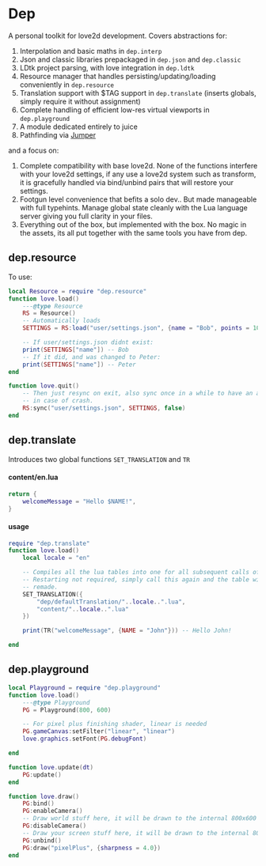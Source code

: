 # Dep

A personal toolkit for love2d development.
Covers abstractions for:

1) Interpolation and basic maths in `dep.interp`
2) Json and classic libraries prepackaged in `dep.json` and `dep.classic`
3) LDtk project parsing, with love integration in `dep.ldtk`
4) Resource manager that handles persisting/updating/loading conveniently in `dep.resource`
5) Translation support with $TAG support in `dep.translate` (inserts globals, simply require it without assignment)
6) Complete handling of efficient low-res virtual viewports in `dep.playground`
7) A module dedicated entirely to juice
8) Pathfinding via [Jumper](https://github.com/Yonaba/Jumper)

and a focus on:

1) Complete compatibility with base love2d. None of the functions interfere with your love2d settings,
if any use a love2d system such as transform, it is gracefully handled via bind/unbind pairs that will
restore your settings.
2) Footgun level convenience that befits a solo dev.. But made manageable with full typehints. Manage global state
cleanly with the Lua language server giving you full clarity in your files.
3) Everything out of the box, but implemented with the box. No magic in the assets, its all put together with the same
tools you have from dep.

## dep.resource

To use:

```lua
local Resource = require "dep.resource"
function love.load()
    ---@type Resource
    RS = Resource()
    -- Automatically loads
    SETTINGS = RS:load("user/settings.json", {name = "Bob", points = 10.0}, false)

    -- If user/settings.json didnt exist:
    print(SETTINGS["name"]) -- Bob
    -- If it did, and was changed to Peter:
    print(SETTINGS["name"]) -- Peter
end

function love.quit()
    -- Then just resync on exit, also sync once in a while to have an autosave
    -- in case of crash.
    RS:sync("user/settings.json", SETTINGS, false)
end
```

## dep.translate

Introduces two global functions `SET_TRANSLATION` and `TR`

#### content/en.lua
```lua
return {
    welcomeMessage = "Hello $NAME!",
}
```
#### usage
```lua
require "dep.translate"
function love.load()
    local locale = "en"

    -- Compiles all the lua tables into one for all subsequent calls of TR.
    -- Restarting not required, simply call this again and the table will be
    -- remade.
    SET_TRANSLATION({
        "dep/defaultTranslation/"..locale..".lua",
        "content/"..locale..".lua"
    })

    print(TR("welcomeMessage", {NAME = "John"})) -- Hello John!

end
```

## dep.playground

```lua
local Playground = require "dep.playground"
function love.load()
    ---@type Playground
    PG = Playground(800, 600)

    -- For pixel plus finishing shader, linear is needed
    PG.gameCanvas:setFilter("linear", "linear")
    love.graphics.setFont(PG.debugFont)

end

function love.update(dt)
    PG:update()
end

function love.draw()
    PG:bind()
    PG:enableCamera()
    -- Draw world stuff here, it will be drawn to the internal 800x600 rt in world space.
    PG:disableCamera()
    -- Draw your screen stuff here, it will be drawn to the internal 800x600 rt
    PG:unbind()
    PG:draw("pixelPlus", {sharpness = 4.0})
end
```